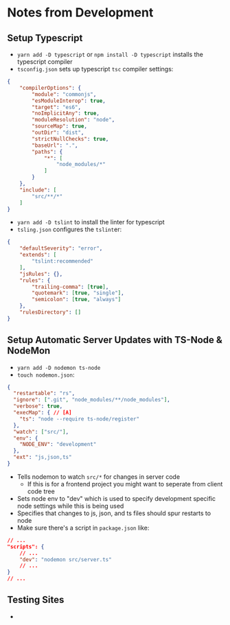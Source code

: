 Notes from Development
======================

Setup Typescript
----------------

- `yarn add -D typescript` or `npm install -D typescript` installs the typescript compiler
- `tsconfig.json` sets up typescript `tsc` compiler settings:
```json
{
    "compilerOptions": {
        "module": "commonjs",
        "esModuleInterop": true,
        "target": "es6",
        "noImplicitAny": true,
        "moduleResolution": "node",
        "sourceMap": true,
        "outDir": "dist",
        "strictNullChecks": true,
        "baseUrl": ".",
        "paths": {
            "*": [
                "node_modules/*"
            ]
        }
    },
    "include": [
        "src/**/*"
    ]
}
```
- `yarn add -D tslint` to install the linter for typescript
- `tsling.json` configures the `tslint`er:
```json
{
    "defaultSeverity": "error",
    "extends": [
        "tslint:recommended"
    ],
    "jsRules": {},
    "rules": {
        "trailing-comma": [true],
        "quotemark": [true, "single"],
        "semicolon": [true, "always"]
    },
    "rulesDirectory": []
}
```

Setup Automatic Server Updates with TS-Node & NodeMon
-----------------------------------------------------

- `yarn add -D nodemon ts-node`
- `touch nodemon.json`:
```json
{
  "restartable": "rs",
  "ignore": [".git", "node_modules/**/node_modules"],
  "verbose": true,
  "execMap": { // [A]
    "ts": "node --require ts-node/register"
  },
  "watch": ["src/"],
  "env": {
    "NODE_ENV": "development"
  },
  "ext": "js,json,ts"
}
```
- Tells nodemon to watch `src/*` for changes in server code
    - If this is for a frontend project you might want to seperate from client code tree
- Sets node env to "dev" which is used to specify development specific node settings while this is being used
- Specifies that changes to js, json, and ts files should spur restarts to node
- Make sure there's a script in `package.json` like:
```json
// ...
"scripts": {
    // ...
    "dev": "nodemon src/server.ts"
    // ...
}
// ...
```


Testing Sites
-------------

- 